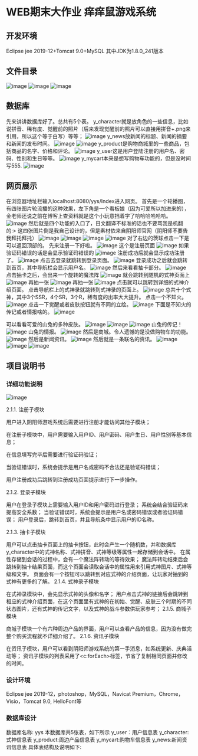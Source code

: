 # WEB期末大作业 痒痒鼠游戏系统
## 开发环境
Eclipse jee 2019-12+Tomcat 9.0+MySQL
其中JDK为1.8.0_241版本
## 文件目录
![image](https://user-images.githubusercontent.com/64194267/111058254-3a37e780-84c8-11eb-9f7f-11965b49df67.png)
![image](https://user-images.githubusercontent.com/64194267/111058255-3e640500-84c8-11eb-9be7-769ce1d0f962.png)
![image](https://user-images.githubusercontent.com/64194267/111058258-41f78c00-84c8-11eb-98a5-a1751800a1f5.png)
## 数据库
先来讲讲数据库好了。总共有5个表。
y_character就是放角色的一些信息，比如说拼音、稀有度、觉醒前的照片（后来发现觉醒前的照片可以直接用拼音+.png来引用，所以这个等于白写）等等；
![image](https://user-images.githubusercontent.com/64194267/111058262-4e7be480-84c8-11eb-8a7e-c24fe6481456.png)
y_news放新闻的标题、新闻的摘要和新闻的发布时间。
![image](https://user-images.githubusercontent.com/64194267/111058265-5471c580-84c8-11eb-8764-9f20b8947086.png)
![image](https://user-images.githubusercontent.com/64194267/111058267-576cb600-84c8-11eb-9d1d-efc115e2ac18.png)
y_product是购物商城里的一些商品，包括商品的名字、价格和评论。
![image](https://user-images.githubusercontent.com/64194267/111058270-5dfb2d80-84c8-11eb-974d-e4afcf4a1314.png)
y_user这是用户登陆注册的用户名、密码、性别和生日等等。
![image](https://user-images.githubusercontent.com/64194267/111058272-63f10e80-84c8-11eb-9b1f-cc720a7794d2.png)
y_mycart本来是想写购物车功能的，但是没时间写555.
![image](https://user-images.githubusercontent.com/64194267/111058294-8d119f00-84c8-11eb-90a2-60493db32a01.png)
## 网页展示
在浏览器地址栏输入localhost:8080/yys/Index进入网页。
首先是一个轮播图，有四张图片轮流播的这种效果，左下角是一个看板娘（因为可爱所以加进来的），金老师还说之前在博客上查资料就是这个小玩意挡着字了哈哈哈哈哈哈。
![image](https://user-images.githubusercontent.com/64194267/111058298-a4e92300-84c8-11eb-9271-a9a5e56f5ab7.png)
然后就是四个功能的入口了，日文翻译不标准的话也不要骂我是机翻的:>
这四张图片倒是我自己设计的，但是素材依来自阴阳师官网（阴阳师不要告我拜托拜托）
![image](https://user-images.githubusercontent.com/64194267/111058304-b03c4e80-84c8-11eb-8594-d287326576b5.png)
![image](https://user-images.githubusercontent.com/64194267/111058308-b7fbf300-84c8-11eb-9c41-0491e689834b.png)
![image](https://user-images.githubusercontent.com/64194267/111058310-be8a6a80-84c8-11eb-8711-15782f7aaf60.png)
![image](https://user-images.githubusercontent.com/64194267/111058315-c5b17880-84c8-11eb-9381-624744f5f5f8.png)
对了右边的茨球点击一下是可以返回顶部的。
先来注册一下好啦。
![image](https://user-images.githubusercontent.com/64194267/111058325-cfd37700-84c8-11eb-86e7-b453df35d696.png)
这个是注册页面
![image](https://user-images.githubusercontent.com/64194267/111058346-f5608080-84c8-11eb-8d4c-638cfa4352f1.png)
如果验证码错误的话是会显示验证码错误的
![image](https://user-images.githubusercontent.com/64194267/111058349-fee9e880-84c8-11eb-8c1a-60bcfc856db8.png)
注册成功后就会显示成功注册了。
![image](https://user-images.githubusercontent.com/64194267/111058364-17f29980-84c9-11eb-80f3-b4ddc352ad1f.png)
点击去登录就跳转到登录页面。
![image](https://user-images.githubusercontent.com/64194267/111058368-20e36b00-84c9-11eb-8a79-4d05a1635615.png)
登录成功之后就会跳转到首页，其中导航栏会显示用户名。
![image](https://user-images.githubusercontent.com/64194267/111058373-29d43c80-84c9-11eb-8ed0-8cd9f56b5832.png)
然后来看看抽卡部分。
![image](https://user-images.githubusercontent.com/64194267/111058377-38baef00-84c9-11eb-83b4-d5d7c48e7416.png)
点击抽卡之后，会出来一个旋转的魔法阵
![image](https://user-images.githubusercontent.com/64194267/111058383-41132a00-84c9-11eb-962b-e627db0afaf9.png)
就会跳转到随机的式神页面上
![image](https://user-images.githubusercontent.com/64194267/111058386-4a03fb80-84c9-11eb-889e-457be684ed51.png)
再抽一张
![image](https://user-images.githubusercontent.com/64194267/111058405-73248c00-84c9-11eb-8a63-d38bb0050567.png)
再抽一张
![image](https://user-images.githubusercontent.com/64194267/111058408-7b7cc700-84c9-11eb-8a8c-04e81ce6dfcb.png)
点击就可以跳转到详细的式神介绍页面。
点击导航栏上的式神录就跳转到式神录的页面上。
![image](https://user-images.githubusercontent.com/64194267/111058411-82a3d500-84c9-11eb-89bb-d5f901a9b9e9.png)
总共十个式神，其中3个SSR，4个SR，3个R，稀有度的出率大大提升。
点击一个不知火。
![image](https://user-images.githubusercontent.com/64194267/111058414-89cae300-84c9-11eb-8882-3a49d256d1e6.png)
点击一下觉醒或者皮肤按钮就有不同的立绘。
![image](https://user-images.githubusercontent.com/64194267/111058424-92231e00-84c9-11eb-8255-60d8be0bcdd0.png)
下面是不知火的传记或者情报啥的。
![image](https://user-images.githubusercontent.com/64194267/111058440-a23afd80-84c9-11eb-89e2-21a8810d7db1.png)

可以看看可爱的山兔的多种皮肤。
![image](https://user-images.githubusercontent.com/64194267/111058462-bda60880-84c9-11eb-9e2e-597359fca537.png)
![image](https://user-images.githubusercontent.com/64194267/111058466-c565ad00-84c9-11eb-8e5c-f27fa5506777.png)
![image](https://user-images.githubusercontent.com/64194267/111058470-cac2f780-84c9-11eb-9a4f-8d2a96fbb6cd.png)
山兔的传记！
![image](https://user-images.githubusercontent.com/64194267/111058477-d3b3c900-84c9-11eb-9735-44fdac331f6e.png)
山兔的情报。
![image](https://user-images.githubusercontent.com/64194267/111058483-dca49a80-84c9-11eb-904b-d3624dda95aa.png)
然后是商城。令人遗憾的是没做购物车的功能。
![image](https://user-images.githubusercontent.com/64194267/111058486-e4643f00-84c9-11eb-9bee-6a24728bd833.png)
然后是新闻资讯。
![image](https://user-images.githubusercontent.com/64194267/111058491-eb8b4d00-84c9-11eb-91a1-ddfddd8c1de0.png)
然后就是一条联名的资讯。
![image](https://user-images.githubusercontent.com/64194267/111058499-f5ad4b80-84c9-11eb-9178-ec86b69880db.png)
![image](https://user-images.githubusercontent.com/64194267/111058497-f2b25b00-84c9-11eb-8bfa-99b42c61c8d8.png)
![image](https://user-images.githubusercontent.com/64194267/111058502-f9d96900-84c9-11eb-9bca-bb3b7fe69a7e.png)
## 项目说明书
### 详细功能说明
![image](https://user-images.githubusercontent.com/64194267/111058520-20979f80-84ca-11eb-84ed-5a2f26e48b95.png)

2.1.1. 注册子模块

用户进入阴阳师游戏系统后需要进行注册才能访问其他子模块；

在注册子模块中，用户需要输入用户ID、用户密码、用户生日、用户性别等基本信息；

在信息填写完毕后需要进行验证码验证；

当验证错误时，系统会提示是用户名或密码不合法还是验证码错误；

用户注册成功后跳转到注册成功页面提示进行下一步操作。

2.1.2. 登录子模块

用户在登录子模块上需要输入用户ID和用户密码进行登录；
系统会结合验证码来提高安全系数；
当验证错误时，系统会提示是用户名或密码错误或者验证码错误；
用户登录后，跳转到首页，并且导航条中显示用户的ID名称。

2.1.3. 抽卡子模块

用户可以点击抽卡页面上的抽卡按钮，此时会产生一个随机数，并和数据库y_character中的式神名称、式神拼音、式神等级等属性一起存储到会话中。
在属性存储到会话的过程中，会有一个魔法阵转动的等待效果；
魔法阵转动结束后会跳转到抽卡结果页面，而这个页面会读取会话中的属性用来引用式神图片、式神等级和文字。
页面会有一个按钮可以跳转到对应式神的介绍页面，让玩家对抽到的式神有更多的了解。
2.1.4. 式神录子模块

在式神录模块中，会先显示式神的头像和名字；
用户点击式神的链接后会跳转到相应的式神介绍页面，在这个页面里有式神的在初始、觉醒、皮肤三个时期的不同状态图片，还有式神的传记文字，以及式神的战斗参数供玩家参考；
2.1.5. 商城子模块

商城子模块一个有六种周边产品的界面，用户可以查看产品的信息，因为没有做完整个购买流程就不详细介绍了。
2.1.6. 资讯子模块

在资讯子模块，用户可以看到阴阳师游戏系统的第一手消息，如系统更新、庆典活动等；
资讯子模块的列表采用了<c:forEach>标签，节省了复制相同页面并修改的时间。
### 设计环境
Eclipse jee 2019-12，photoshop，MySQL，Navicat Premium，Chrome，Visio，Tomcat 9.0, HelloFont等
### 数据库设计
数据库名称: yys
本数据库共5张表，如下所示
y_user：用户信息表
y_character:式神信息表
y_product:周边产品信息表
y_mycart:购物车信息表
y_news:新闻资讯信息表
具体表结构及说明如下:
